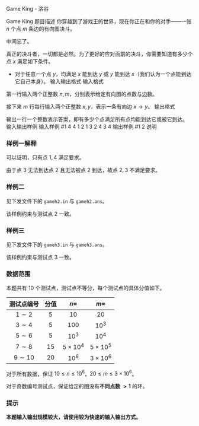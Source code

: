 



Game King - 洛谷














Game King
题目描述
你穿越到了游戏王的世界，现在你正在和你的对手——一张 $n$ 个点 $m$ 条边的有向图决斗。

中间忘了。

真正的决斗者，一切都是必然。为了更好的应对面前的决斗，你需要知道有多少个点 $x$ 满足如下条件。

- 对于任意一个点 $y$，均满足 $x$ 能到达 $y$ 或 $y$ 能到达 $x$（我们认为一个点能到达它自己本身）。
输入输出格式
输入格式

第一行输入两个正整数 $n,m$，分别表示给定有向图的点数与边数。

接下来 $m$ 行每行输入两个正整数 $x,y$，表示一条有向边 $x\to y$。
输出格式

输出一行一个整数表示答案，即有多少个点满足所有点均能到达它或被它到达。
输入输出样例
输入样例 #1
4 4
1 2
1 3
2 4
3 4
输出样例 #1
2
说明
### 样例一解释

可以证明，只有点 $1,4$ 满足要求。

由于点 $3$ 无法到达点 $2$ 且无法被点 $2$ 到达，故点 $2,3$ 不满足要求。

### 样例二

见下发文件下的 `gameh2.in` 与 `gameh2.ans`。

该样例约束与测试点 $2$ 一致。

### 样例三

见下发文件下的 `gameh3.in` 与 `gameh3.ans`。

该样例约束与测试点 $3$ 一致。

### 数据范围

本题共有 $10$ 个测试点，测试点不等分，每个测试点的具体分值如下。

|测试点编号|分值|$n=$|$m=$|
|:-:|:-:|:-:|:-:|
|$1\sim 2$|$5$|$10$|$20$|
|$3\sim 4$|$5$|$100$|$10^3$|
|$5\sim 6$|$5$|$10^3$|$10^4$|
|$7\sim 8$|$15$|$5\times 10^4$|$5\times 10^5$|
|$9\sim 10$|$20$|$10^6$|$3\times 10^6$|

对于所有数据，保证 $10\le n\le 10^6$，$20\le m\le 3\times 10^6$。

对于奇数编号测试点，保证给定的图没有**不同点数 $\mathbf{>1}$** 的环。

### 提示

**本题输入输出规模较大，请使用较为快速的输入输出方式。**






